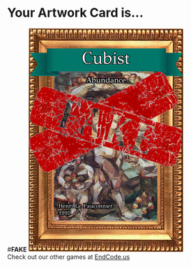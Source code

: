 # Your Artwork Card is... 
  #**FAKE**
 ![alt text](ArtworAbundance_Fake[face,1].png?raw=true "Artwork Card")  
 Check out our other games at [EndCode.us](https://endcode.us/)